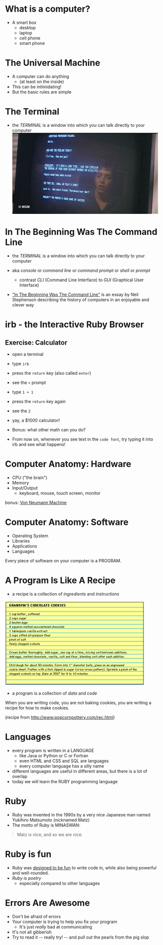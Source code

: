 # What is a computer?

* A smart box
  * desktop
  * laptop
  * cell phone
  * smart phone

# The Universal Machine

* A computer can do anything
  * (at least on the inside)
* This can be intimidating!
* But the basic rules are simple

# The Terminal

* the *TERMINAL* is a window into which you can talk directly to your computer
![Shall we play a game?](wargames-terminal.jpg)

# In The Beginning Was The Command Line

* the *TERMINAL* is a window into which you can talk directly to your computer
* aka *console* or *command line* or *command prompt* or *shell* or *prompt*
  * contrast *CLI* (Command Line Interface) to *GUI* (Graphical User Interface)

* ["In The Beginning Was The Command Line"](http://www.cryptonomicon.com/beginning.html) is an essay by Neil Stephenson describing the history of computers in an enjoyable and clever way

# irb - the Interactive Ruby Browser

## Exercise: Calculator

* open a terminal
* type `irb`
* press the `return` key (also called `enter`)
* see the `>` prompt
* type `1 + 1`
* press the `return` key again
* see the `2`
* yay, a $1000 calculator!

* Bonus: what other math can you do?

* From now on, whenever you see text in the `code font`, try typing it into irb and see what happens!

# Computer Anatomy: Hardware

* CPU ("the brain")
* Memory
* Input/Output
  * keyboard, mouse, touch screen, monitor

bonus: [Von Neumann Machine]()

# Computer Anatomy: Software

* Operating System
* Libraries
* Applications
* Languages

Every piece of software on your computer is a PROGRAM.

# A Program Is Like A Recipe

* a recipe is a collection of *ingredients* and *instructions*

![Grandma's Cookie Recipe](cookie-recipe.gif)

* a program is a collection of *data* and *code*

When you are writing code, you are not baking cookies, you are writing a recipe for how to make cookies.

(recipe from http://www.popcornpottery.com/rec.html)

# Languages

* every program is written in a LANGUAGE
  * like Java or Python or C or Fortran
  * even HTML and CSS and SQL are languages
  * every computer language has a silly name
* different languages are useful in different areas, but there is a lot of overlap
* today we will learn the RUBY programming language

# Ruby

* Ruby was invented in the 1990s by a very nice Japanese man named Yukihiro Matsumoto (nicknamed Matz)
* The motto of Ruby is MINASWAN:

> Matz is nice, and so we are nice.

# Ruby is fun

* Ruby was [designed to be fun](http://blog.crowdint.com/2013/06/11/matz-keynote-at-ruby-kaigi-2013.html) to write code in, while also being powerful and well-rounded.
* *Ruby is poetry*
  * especially compared to other languages

# Errors Are Awesome

* Don't be afraid of errors
* Your computer is trying to help you fix your program
  * It's just *really* bad at communicating
* It's not all gibberish
* Try to read it -- really try! -- and pull out the pearls from the pig slop


